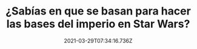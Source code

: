 ---
title: ¿Sabías en que se basan para hacer las bases del imperio en Star Wars?
date: 2021-03-29T07:34:16.736Z
featuredimage: /assets/imperio.jpg
categoria: Cine
tags:
  - "#starwars"
  - "#metro"
  - "#cine"
short-description: Sabias que este lugar fue usado para una base del imperio de
  star wars y 9 cosas que no sabias
mk1: >+
  ### 1.

  #### Esa cara de dolor 

  ![depilacion](/assets/depilacion.jpg "depilacion")

  Auch <br/>
  En virgen a los 40 el pelo en pecho de steve carrel fue verdaderamente arrancado en escena el actor convenció al director de hacerlo de esta manera para que la toma se viera real esto fue lo que le dijo no será divertido si es falso con un efecto especial las reacciones de los otros actores en escena y el grito de dolor de steve carell son genuinos



  ### 2.

  #### Ese Dumbledore 

  ![libros](/assets/libros.jpg "libros")

  Fácil y sencillo <br/>
  En Harry Potter y el misterio del príncipe' los libros de hechizos en las estanterías en la oficina de Dumbledore son en realidad páginas amarillas cubiertas con carátulas de aspecto antiguo


mk2: >+
  ### 3.

  #### Y como le quedaba 

  ![vestido](/assets/vestido.jpg "vestido ")

  ¿Serán las mismas? <br/>
  Uno de los vestidos de la reina amidala tienen muchas similitudes con la ropa que usaba la nobleza mongol



  ### 4.

  #### UHHH HAHA 

  ![nemo](/assets/nemo.jpg "nemo")

  Un pez escapista <br/>
  En buscando a nemo tiene sentido que hill sea quien proponga planes de escape el pertenece a una especie llamada peces ídolo moro no les gusta estar en cautiverio y buscan constantemente formas de escapar


mk3: >+
  ### 5.

  #### Que?!

  ![rushmore](/assets/rushmore.jpg "rushmore")

  Un dato que no muchos lo sabían <br/>
  En lluvia de hamburguesas todos los presidentes del monte Rush more recibe un pastelazo en la cara excepto por Abraham Lincoln quien lo tiene en la nunca es un detalle un tanto mórbido pues así fue cómo fue asesinado no con un pastel pero sí con una bala



  ### 6.

  #### Lo que fue

  ![cats](/assets/cars.jpg "card")

  Lo que se inventan <br/>
  En cars 2 se puede ver por un segundo esta imagen un automóvil como el papá esto implica que un automóvil llamado Jesús murió en la cruz para salvar a la raza de los automóviles y sus pecados


mk4: >+
  ### 7.

  #### JA!

  ![coco](/assets/coco.png "coco")

  ¿Te sabías eso? <br/>
  El director de orquesta a Ernesto de la cruz fue moldeado a partir de Michael Giachino el compositor de la banda sonora



  ### 8.

  #### Eso no es mío 

  ![arena ](/assets/arena.jpg "arena ")

  La mejor película  <br/>
  En shrek 2 los guardias le encuentran una bolsita con arena para gato al gato con botas' esta referencia a las drogas fue una de las principales razones por las que la película no tuvo clasificación para niños


mk5: >+
  ### 9.

  #### Y si voy es como si fuera del imperio?

  ![star q](/assets/star1.jpg "satr ")

  Ideas geniales <br/>
  En star wars road one el equipo de producción tomó como inspiración el diseño de una estación del metro de Londres para la creación de la base del imperio



  ### 10.

  #### Una rata de laboratorio 

  ![rata](/assets/rata.jpg "rata ")

  Pobres ratas <br/>
  Aquí está el amigo anormalmente grande de rem y posee una etiqueta en la oreja esto se debe a que anteriormente fue una rata de laboratorio a la que probablemente le inyectaron esteroides esto explica su tamaño y fuerza
---